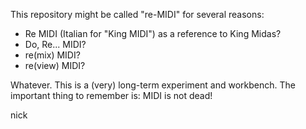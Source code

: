 This repository might be called "re-MIDI" for several reasons:

- Re MIDI (Italian for "King MIDI") as a reference to King Midas?
- Do, Re... MIDI?
- re(mix) MIDI?
- re(view) MIDI?

Whatever. This is a (very) long-term experiment and workbench. The important thing to remember is: MIDI is not dead!

nick

